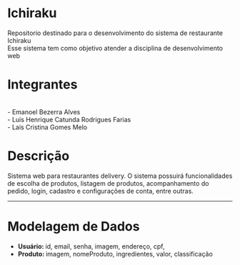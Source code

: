 # Ichiraku
Repositorio destinado para o desenvolvimento do sistema de restaurante Ichiraku
<br>Esse sistema tem como objetivo atender a disciplina de desenvolvimento web

# Integrantes

<br> - Emanoel Bezerra Alves
<br> - Luis Henrique Catunda Rodrigues Farias
<br> - Lais Cristina Gomes Melo
  
# Descrição
Sistema web para restaurantes delivery. O sistema possuirá funcionalidades de escolha de produtos, listagem de produtos, acompanhamento do pedido, login, cadastro e configurações de conta, entre outras.

---------------------------------------------------------------------------------------------------

# Modelagem de Dados
<ul>
  <li><strong>Usuário: </strong> id, email, senha, imagem, endereço, cpf, </li>
  <li><strong>Produto: </strong> imagem, nomeProduto, ingredientes, valor, classificação</li>
</ul>  
